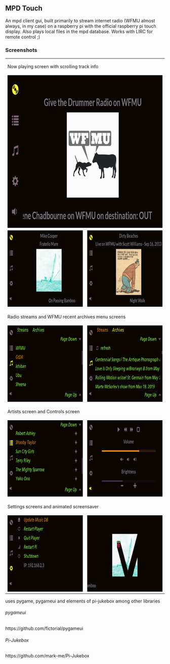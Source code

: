 <h2>MPD Touch</h2>
<p>An mpd client gui, built primarily to stream internet radio (WFMU almost always, in my case) on a raspberry pi with the official raspberry pi touch display. Also plays local files in the mpd database. Works with LIRC for remote control ;)</p>
<h3>Screenshots</h3>
<table>
	<tr>
		<td colspan="2">
			<p>Now playing screen with scrolling track info</p>
		</td>
	</tr>
	<tr>
		<td colspan="2">
			<img src="/images/screenshots/now-playing-wfmu.png" width="800" height="480"/>
		</td>
	</tr>
	<tr>
		<td>
			<img src="/images/screenshots/now-playing.png" width="400" height="240"/>
		</td>
		<td>
			<img src="/images/screenshots/now-playing-alt1.png" width="400" height="240"/>
		</td>
	</tr>
	<tr>
		<td colspan="2">
			<p>Radio streams and WFMU recent archives menu screens</p>
		</td>
	<tr>
		<td>
			<img src="/images/screenshots/streams.png" width="400" height="240"/>
		</td>
		<td>
			<img src="/images/screenshots/archives.png" width="400" height="240"/>
		</td>
	<tr>
	<tr>
		<td colspan="2">
			<p>Artists screen and Controls screen</p>
		</td>
	</tr>
	<tr>
		<td>
			<img src="/images/screenshots/artists.png" width="400" height="240"/>
		</td>
		<td>
			<img src="/images/screenshots/controls.png" width="400" height="240"/>
		</td>
	<tr>
	<tr>
		<td colspan="2">
			<p>Settings screens and animated screensaver</p>
		</td>
	</tr>
	<tr>
		<td>
			<img src="/images/screenshots/settings.png" width="400" height="240"/>
		</td>
		<td>
			<img src="/images/screenshots/ss.png" width="400" height="240"/>
		</td>
	<tr>
</table>
<p>uses pygame, pygameui and elements of pi-jukebox among other libraries</p>

<h6>pygameui</h6>
https://github.com/fictorial/pygameui

<h6>Pi-Jukebox</h6>
https://github.com/mark-me/Pi-Jukebox
